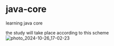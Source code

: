 # java-core
learning java core

the study will take place according to this scheme
![photo_2024-10-26_17-02-23](https://github.com/user-attachments/assets/c2cf5883-b7f1-4913-acb3-ace2fc89b9db)
